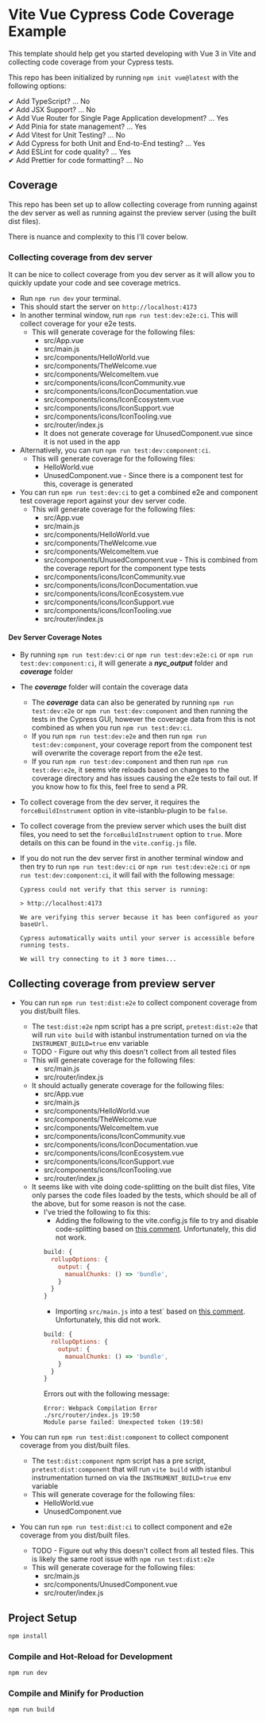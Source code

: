 # Vite Vue Cypress Code Coverage Example

This template should help get you started developing with Vue 3 in Vite and collecting code coverage from your Cypress tests.

This repo has been initialized by running `npm init vue@latest` with the following options:

✔ Add TypeScript? … No
<br />
✔ Add JSX Support? … No
<br />
✔ Add Vue Router for Single Page Application development? … Yes
<br />
✔ Add Pinia for state management? … Yes
<br />
✔ Add Vitest for Unit Testing? … No
<br />
✔ Add Cypress for both Unit and End-to-End testing? … Yes
<br />
✔ Add ESLint for code quality? … Yes
<br />
✔ Add Prettier for code formatting? … No

## Coverage
This repo has been set up to allow collecting coverage from running against the dev server as well as running against the preview server (using the built dist files).

There is nuance and complexity to this I'll cover below.

### Collecting coverage from dev server
It can be nice to collect coverage from you dev server as it will allow you to quickly update your code and see coverage metrics.

* Run `npm run dev` your terminal.
* This should start the server on `http://localhost:4173`
* In another terminal window, run `npm run test:dev:e2e:ci`. This will collect coverage for your e2e tests.
  * This will generate coverage for the following files:
    * src/App.vue
    * src/main.js
    * src/components/HelloWorld.vue
    * src/components/TheWelcome.vue
    * src/components/WelcomeItem.vue
    * src/components/icons/IconCommunity.vue
    * src/components/icons/IconDocumentation.vue
    * src/components/icons/IconEcosystem.vue
    * src/components/icons/IconSupport.vue
    * src/components/icons/IconTooling.vue
    * src/router/index.js
    * It does not generate coverage for UnusedComponent.vue since it is not used in the app
* Alternatively, you can run `npm run test:dev:component:ci`.
  * This will generate coverage for the following files:
    * HelloWorld.vue
    * UnusedComponent.vue - Since there is a component test for this, coverage is generated
* You can run `npm run test:dev:ci` to get a combined e2e and component test coverage report against your dev server code.
  * This will generate coverage for the following files:
    * src/App.vue
    * src/main.js
    * src/components/HelloWorld.vue
    * src/components/TheWelcome.vue
    * src/components/WelcomeItem.vue
    * src/components/UnusedComponent.vue - This is combined from the coverage report for the component type tests
    * src/components/icons/IconCommunity.vue
    * src/components/icons/IconDocumentation.vue
    * src/components/icons/IconEcosystem.vue
    * src/components/icons/IconSupport.vue
    * src/components/icons/IconTooling.vue
    * src/router/index.js

#### Dev Server Coverage Notes
* By running `npm run test:dev:ci` or `npm run test:dev:e2e:ci` or `npm run test:dev:component:ci`, it will generate a *__nyc_output__* folder and *__coverage__*  folder
* The *__coverage__*  folder will contain the coverage data
  * The *__coverage__* data can also be generated by running `npm run test:dev:e2e` or `npm run test:dev:component` and then running the tests in the Cypress GUI, however the coverage data from this is not combined as when you run `npm run test:dev:ci`.
  * If you run `npm run test:dev:e2e` and then run `npm run test:dev:component`, your coverage report from the component test will overwrite the coverage report from the e2e test.
  * If you run `npm run test:dev:component` and then run `npm run test:dev:e2e`, it seems vite reloads based on changes to the coverage directory and has issues causing the e2e tests to fail out. If you know how to fix this, feel free to send a PR.
* To collect coverage from the dev server, it requires the `forceBuildInstrument` option in vite-istanblu-plugin to be `false`.
* To collect coverage from the preview server which uses the built dist files, you need to set the `forceBuildInstrument` option to `true`. More details on this can be found in the `vite.config.js` file.
* If you do not run the dev server first in another terminal window and then try to run `npm run test:dev:ci` or `npm run test:dev:e2e:ci` or `npm run test:dev:component:ci`, it will fail with the following message:

  ```
  Cypress could not verify that this server is running:

  > http://localhost:4173

  We are verifying this server because it has been configured as your baseUrl.

  Cypress automatically waits until your server is accessible before running tests.

  We will try connecting to it 3 more times...
  ```

## Collecting coverage from preview server
* You can run `npm run test:dist:e2e` to collect component coverage from you dist/built files.
  * The `test:dist:e2e` npm script has a pre script, `pretest:dist:e2e` that will run `vite build` with istanbul instrumentation turned on via the `INSTRUMENT_BUILD=true` env variable
  * TODO - Figure out why this doesn't collect from all tested files
  * This will generate coverage for the following files:
    * src/main.js
    * src/router/index.js
  * It should actually generate coverage for the following files:
    * src/App.vue
    * src/main.js
    * src/components/HelloWorld.vue
    * src/components/TheWelcome.vue
    * src/components/WelcomeItem.vue
    * src/components/icons/IconCommunity.vue
    * src/components/icons/IconDocumentation.vue
    * src/components/icons/IconEcosystem.vue
    * src/components/icons/IconSupport.vue
    * src/components/icons/IconTooling.vue
    * src/router/index.js
  * It seems like with vite doing code-splitting on the built dist files, Vite only parses the code files loaded by the tests, which should be all of the above, but for some reason is not the case.
    * I've tried the following to fix this:
      * Adding the following to the vite.config.js file to try and disable code-splitting based on [this comment](https://github.com/cypress-io/code-coverage/issues/539#issuecomment-1096699032). Unfortunately, this did not work.
      ```js
      build: {
        rollupOptions: {
          output: {
            manualChunks: () => 'bundle',
          }
        }
      }
      ```
      * Importing `src/main.js` into a test` based on [this comment](https://github.com/cypress-io/code-coverage/issues/539#issuecomment-1026220372). Unfortunately, this did not work.
      ```js
      build: {
        rollupOptions: {
          output: {
            manualChunks: () => 'bundle',
          }
        }
      }
      ```
      Errors out with the following message:
      ```
      Error: Webpack Compilation Error
      ./src/router/index.js 19:50
      Module parse failed: Unexpected token (19:50)
      ```

* You can run `npm run test:dist:component` to collect component coverage from you dist/built files.
  * The `test:dist:component` npm script has a pre script, `pretest:dist:component` that will run `vite build` with istanbul instrumentation turned on via the `INSTRUMENT_BUILD=true` env variable
  * This will generate coverage for the following files:
    * HelloWorld.vue
    * UnusedComponent.vue
* You can run `npm run test:dist:ci` to collect component and e2e coverage from you dist/built files.
  * TODO - Figure out why this doesn't collect from all tested files. This is likely the same root issue with `npm run test:dist:e2e`
  * This will generate coverage for the following files:
    * src/main.js
    * src/components/UnusedComponent.vue
    * src/router/index.js

## Project Setup

```sh
npm install
```

### Compile and Hot-Reload for Development

```sh
npm run dev
```

### Compile and Minify for Production

```sh
npm run build
```
